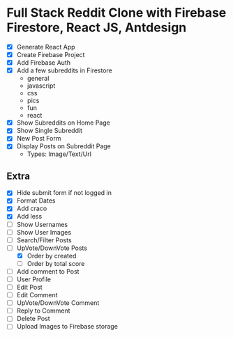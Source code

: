 # Full Stack Reddit Clone with Firebase Firestore, React JS, Antdesign

- [x] Generate React App
- [x] Create Firebase Project
- [x] Add Firebase Auth
- [x] Add a few subreddits in Firestore
  - general
  - javascript
  - css
  - pics
  - fun
  - react
- [x] Show Subreddits on Home Page
- [x] Show Single Subreddit
- [x] New Post Form
- [x] Display Posts on Subreddit Page
  - Types: Image/Text/Url

## Extra

- [x] Hide submit form if not logged in
- [x] Format Dates
- [x] Add craco
- [x] Add less
- [ ] Show Usernames
- [ ] Show User Images
- [ ] Search/Filter Posts
- [ ] UpVote/DownVote Posts
  - [x] Order by created
  - [ ] Order by total score
- [ ] Add comment to Post
- [ ] User Profile
- [ ] Edit Post
- [ ] Edit Comment
- [ ] UpVote/DownVote Comment
- [ ] Reply to Comment
- [ ] Delete Post
- [ ] Upload Images to Firebase storage
